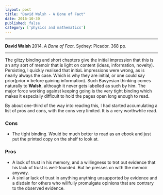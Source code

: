 ```yaml
---
layout: post
title: "David Walsh - A Bone of Fact"
date: 2016-10-30
published: false
category: ['physics and mathematics']
---
```



***
<b>David Walsh</b> 2014. _A Bone of Fact_. Sydney: Picador. 368 pp.

***


The glitzy binding and short chapters give the initial impression that this is an arty sort of memoir that is light on content (ideas, information, novelty).  Persisting, I quickly realised that initiaL impressions were wrong, as is nearly always the case.  Which is why they are initial, or one could say prior(prior = before gaining information).  Such Basyesian thinking comes naturally to **Walsh**, although it never gets labelled as such by him.  The major force working against keeping going is the very tight binding which makes it especially difficult to hold the pages open long enough to read.  

By about one-third of the way into reading this, I had started accumulating a list of pros and cons, with the cons very limited.  It is a very worthwhile read.

### Cons
  * The tight binding.  Would be much better to read as an ebook and just put the printed copy on the shelf to look at.

### Pros
  * A lack of trust in his memory, and a willingness to trot out evidence that his lack of trust is well-founded.  But he presses on with the memoir anyway.
  * A similar lack of trust in anything anything unsupported by evidence and a disdain for others who willfully promulgate opinions that are contrary to the observed evidence.
  
  
  

